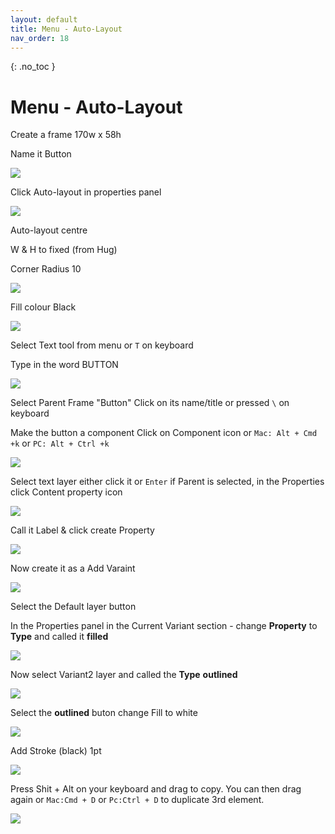 ```yaml
---
layout: default
title: Menu - Auto-Layout
nav_order: 18
---
```


{: .no_toc }

# Menu - Auto-Layout

Create a frame 170w x 58h 

Name it Button

![](images/img_menu_AL/menu_AL_1.png)

Click Auto-layout in properties panel

![](images/img_menu_AL/menu_AL_2.png)

Auto-layout centre

W & H to fixed (from Hug)

Corner Radius 10

![](images/img_menu_AL/menu_AL_3.png)

Fill colour Black

![](images/img_menu_AL/menu_AL_5.png)

Select Text tool from menu or `T` on keyboard

Type in the word BUTTON


![](images/img_menu_AL/menu_AL_6.png)

Select Parent Frame "Button" Click on its name/title or pressed `\` on keyboard

Make the button a component Click on Component icon or `Mac: Alt + Cmd +k` or `PC: Alt + Ctrl +k`

![](images/img_menu_AL/comp_icon.png)

Select text layer either click it or `Enter` if Parent is selected, in the Properties click Content property icon

![](images/img_menu_AL/prop_icon.png)

Call it Label & click create Property

![](images/img_menu_AL/make_prop.png)

Now create it as a Add Varaint

![](images/img_menu_AL/menu_AL_9.png)

Select the Default layer button

In the Properties panel in the Current Variant section - change **Property** to **Type** and called it **filled**

![](images/img_menu_AL/menu_AL_10.png)

Now select Variant2 layer and called the **Type** **outlined**

![](images/img_menu_AL/menu_AL_11.png)

Select the **outlined** buton change Fill to white

![](images/img_menu_AL/menu_AL_13.png)

Add Stroke (black) 1pt

![](images/img_menu_AL/menu_AL_14.png)

Press Shit + Alt on your keyboard and drag to copy. You can then drag again or `Mac:Cmd + D`  or `Pc:Ctrl + D` to duplicate 3rd element.

![](images/img_menu_AL/drag_drop.gif)


